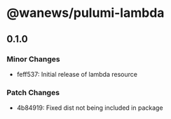 # @wanews/pulumi-lambda

## 0.1.0
### Minor Changes

- feff537: Initial release of lambda resource

### Patch Changes

- 4b84919: Fixed dist not being included in package
